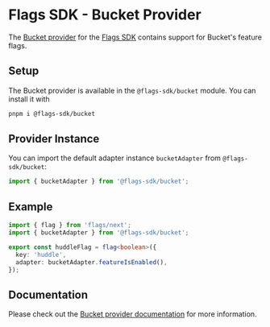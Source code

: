 # Flags SDK - Bucket Provider

The [Bucket provider](https://flags-sdk.dev/docs/api-reference/adapters/bucket) for the [Flags SDK](https://flags-sdk.dev/) contains support for Bucket's feature flags.

## Setup

The Bucket provider is available in the `@flags-sdk/bucket` module. You can install it with

```bash
pnpm i @flags-sdk/bucket
```

## Provider Instance

You can import the default adapter instance `bucketAdapter` from `@flags-sdk/bucket`:

```ts
import { bucketAdapter } from '@flags-sdk/bucket';
```

## Example

```ts
import { flag } from 'flags/next';
import { bucketAdapter } from '@flags-sdk/bucket';

export const huddleFlag = flag<boolean>({
  key: 'huddle',
  adapter: bucketAdapter.featureIsEnabled(),
});
```

## Documentation

Please check out the [Bucket provider documentation](https://flags-sdk.dev/docs/api-reference/adapters/bucket) for more information.

